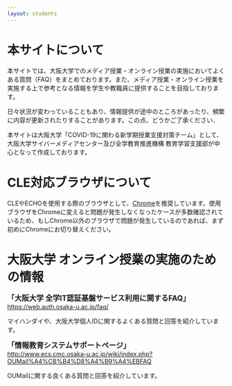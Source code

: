 ```yaml
---
layout: students
---
```


# 本サイトについて

本サイトでは、大阪大学でのメディア授業・オンライン授業の実施においてよくある質問（FAQ）をまとめております。また、メディア授業・オンライン授業を実施する上で参考となる情報を学生や教職員に提供することを目指しております。

日々状況が変わっていることもあり、情報提供が途中のところがあったり、頻繁に内容が更新されたりすることがあります。この点、どうかご了承ください．

本サイトは大阪大学「COVID-19に関わる新学期授業支援対策チーム」として、大阪大学サイバーメディアセンター及び全学教育推進機構 教育学習支援部が中心となって作成しております。

# CLE対応ブラウザについて
CLEやECHOを使用する際のブラウザとして、[Chrome](https://www.google.com/intl/ja_jp/chrome/)を推奨しています。使用ブラウザをChromeに変えると問題が発生しなくなったケースが多数確認されているため、もしChrome以外のブラウザで問題が発生しているのであれば、まず初めにChromeにお切り替えください。


# 大阪大学 オンライン授業の実施のための情報


<span style="font-size : 120%">**「大阪大学 全学IT認証基盤サービス利用に関するFAQ」**</span>  
<https://web.auth.osaka-u.ac.jp/faq/>

マイハンダイや、大阪大学個人IDに関するよくある質問と回答を紹介しています。

<span style="font-size : 120%">**「情報教育システムサポートページ」**</span>  
<http://www.ecs.cmc.osaka-u.ac.jp/wiki/index.php?OUMail%A4%CB%B4%D8%A4%B9%A4%EBFAQ>

OUMailに関する良くある質問と回答を紹介しています。

